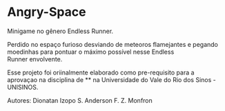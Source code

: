# Angry-Space
Minigame no gênero Endless Runner.


Perdido no espaço furioso  desviando de meteoros flamejantes e pegando moedinhas para pontuar o máximo possível nesse Endless Runner envolvente.


Esse projeto foi oriinalmente elaborado como pre-requisito para a aprovaçao na disciplina de ** na Universidade do Vale do Rio dos Sinos - UNISINOS.

Autores:
        Dionatan Izopo S.
        Anderson F. Z. Monfron
